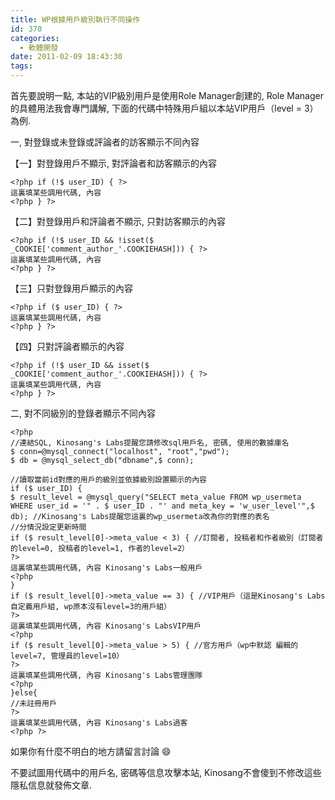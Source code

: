 ```yaml
---
title: WP根據用戶級別執行不同操作
id: 370
categories:
  - 軟體開發
date: 2011-02-09 18:43:30
tags:
---
```


首先要說明一點, 本站的VIP級別用戶是使用Role Manager創建的, Role Manager的具體用法我會專門講解, 下面的代碼中特殊用戶組以本站VIP用戶（level = 3）為例.

一, 對登錄或未登錄或評論者的訪客顯示不同內容

【一】對登錄用戶不顯示, 對評論者和訪客顯示的內容

```
<?php if (!$ user_ID) { ?>
這裏填某些調用代碼, 內容
<?php } ?>
```

<!--more-->

【二】對登錄用戶和評論者不顯示, 只對訪客顯示的內容

```
<?php if (!$ user_ID && !isset($ _COOKIE['comment_author_'.COOKIEHASH])) { ?>
這裏填某些調用代碼, 內容
<?php } ?>
```

【三】只對登錄用戶顯示的內容

```
<?php if ($ user_ID) { ?>
這裏填某些調用代碼, 內容
<?php } ?>
```

【四】只對評論者顯示的內容

```
<?php if (!$ user_ID && isset($ _COOKIE['comment_author_'.COOKIEHASH])) { ?>
這裏填某些調用代碼, 內容
<?php } ?>
```

二, 對不同級別的登錄者顯示不同內容

```
<?php
//連結SQL, Kinosang's Labs提醒您請修改sql用戶名, 密碼, 使用的數據庫名
$ conn=@mysql_connect("localhost", "root","pwd");
$ db = @mysql_select_db("dbname",$ conn);

//讀取當前id對應的用戶的級別並依據級別設置顯示的內容
if ($ user_ID) {
$ result_level = @mysql_query("SELECT meta_value FROM wp_usermeta WHERE user_id = '" . $ user_ID . "' and meta_key = 'w_user_level'",$ db); //Kinosang's Labs提醒您這裏的wp_usermeta改為你的對應的表名
//分情況設定更新時間
if ($ result_level[0]->meta_value < 3) { //訂閱者, 投稿者和作者級別（訂閱者的level=0, 投稿者的level=1, 作者的level=2）
?>
這裏填某些調用代碼, 內容 Kinosang's Labs一般用戶
<?php
}
if ($ result_level[0]->meta_value == 3) { //VIP用戶（這是Kinosang's Labs自定義用戶組, wp原本沒有level=3的用戶組）
?>
這裏填某些調用代碼, 內容 Kinosang's LabsVIP用戶
<?php
if ($ result_level[0]->meta_value > 5) { //官方用戶（wp中默認 編輯的level=7, 管理員的level=10）
?>
這裏填某些調用代碼, 內容 Kinosang's Labs管理團隊
<?php
}else{
//未註冊用戶
?>
這裏填某些調用代碼, 內容 Kinosang's Labs過客
<?php ?>
```

如果你有什麼不明白的地方請留言討論 :smile:

不要試圖用代碼中的用戶名, 密碼等信息攻擊本站, Kinosang不會傻到不修改這些隱私信息就發佈文章.
